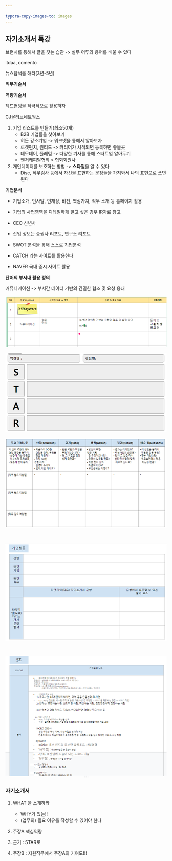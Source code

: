 ```yaml
---

typora-copy-images-to: images
---
```


## 자기소개서 특강



브런치를 통해서 글을 찾는 습관 -> 실무 어투와 용어를 배울 수 있다

itdaa, comento



뉴스탐색을 해라(3년-5년)

**직무기술서**

**역량기술서**



헤드헌팅을 적극적으로 활용하자



CJ올리브네트웍스



1. 기업 리스트를 만들기(최소50개)
   - B2B 기업들을 찾아보기
   - 히든 강소기업 -> 워크넷을 통해서 알아보자
   - 로켓펀치, 원티드 -> 커리어가 시작되면 등록하면 좋을곳
   - 데모데이, 플레텀 -> 다양한 기사를 통해 스타트업 알아두기
   - 벤처캐피탈협회 > 협회회원사
2. 개인데이터를 보호하는 방법 -> **스타일**을 알 수 있다
   - Disc, 직무검사 등에서 자신을 표현하는 문장들을 가져와서 나의 표현으로 쓰면 된다



**기업분석**

- 기업소개, 인사말, 인재상, 비전, 핵심가치, 직무 소개 등 홈페이지 활용
- 기업의 사업영역을 디테일하게 알고 싶은 경우 IR자료 참고
- CEO 신년사
- 산업 정보는 증권사 리포트, 연구소 리포트
- SWOT 분석을 통해 스스로 기업분석

- CATCH 라는 사이트를 활용한다

- NAVER 국내 증시 사이트 활용





**단어의 부서내 활용 정의**

커뮤니케이션 -> 부서간 데이터 기반의 긴밀한 협조 및 요청 응대

![용어](images/%EC%9A%A9%EC%96%B4.PNG)

![면접1](images/%EB%A9%B4%EC%A0%911.PNG)

![면접2](images/%EB%A9%B4%EC%A0%912.PNG)

<br>

![면접3](images/%EB%A9%B4%EC%A0%913.PNG)

<br>

![면접4](images/%EB%A9%B4%EC%A0%914.PNG)





### 자기소개서

1. WHAT 을 소개하라
   - WHY가 있는!!
   - (업무의) 필요 이유를 작성할 수 있어야 한다

2. 주장A 핵심역량
3. 근거 : STAR로
4. 주장B : 지원직무에서 주장A의 기여도!!!